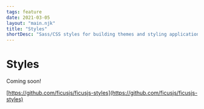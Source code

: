 ```yaml
---
tags: feature
date: 2021-03-05
layout: "main.njk"
title: "Styles"
shortDesc: "Sass/CSS styles for building themes and styling applications"
---
```

# Styles

Coming soon!

[https://github.com/ficusjs/ficusjs-styles](https://github.com/ficusjs/ficusjs-styles)
